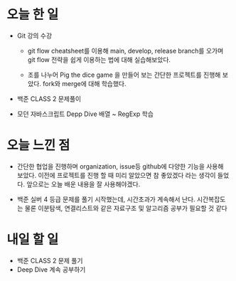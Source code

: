 # 오늘 한 일

-   Git 강의 수강

    -   git flow cheatsheet를 이용해 main, develop, release branch를 오가며 git flow 전략을 쉽게 이용하는 법에 대해 실습해보았다.

    -   조를 나누어 Pig the dice game 을 만들어 보는 간단한 프로젝트를 진행해 보았다. fork와 merge에 대해 학습했다.

-   백준 CLASS 2 문제풀이

-   모던 자바스크립트 Depp Dive 배열 ~ RegExp 학습

# 오늘 느낀 점

-   간단한 협업을 진행하며 organization, issue등 github에 다양한 기능을 사용해 보았다. 이전에 프로젝트를 진행 할 때 미리 알았으면 참 좋았겠다 라는 생각이 들었다. 앞으로는 오늘 배운 내용을 잘 사용해야겠다.

-   백준 실버 4 등급 문제를 풀기 시작했는데, 시간초과가 계속해서 난다. 시간복잡도는 물론 이분탐색, 연결리스트와 같은 자료구조 및 알고리즘 공부가 필요할 것 같다

# 내일 할 일

-   백준 CLASS 2 문제 풀기
-   Deep Dive 계속 공부하기
